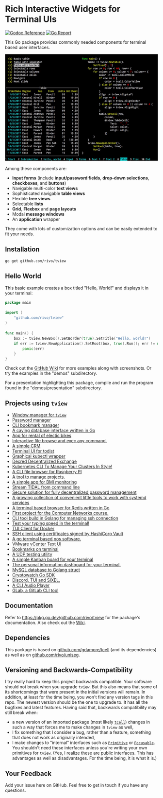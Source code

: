 # Rich Interactive Widgets for Terminal UIs

[![Godoc Reference](https://img.shields.io/badge/godoc-reference-blue.svg)](https://pkg.go.dev/github.com/rivo/tview)
[![Go Report](https://img.shields.io/badge/go%20report-A%2B-brightgreen.svg)](https://goreportcard.com/report/github.com/rivo/tview)

This Go package provides commonly needed components for terminal based user interfaces.

![Screenshot](tview.gif)

Among these components are:

- __Input forms__ (include __input/password fields__, __drop-down selections__, __checkboxes__, and __buttons__)
- Navigable multi-color __text views__
- Sophisticated navigable __table views__
- Flexible __tree views__
- Selectable __lists__
- __Grid__, __Flexbox__ and __page layouts__
- Modal __message windows__
- An __application__ wrapper

They come with lots of customization options and can be easily extended to fit your needs.

## Installation

```bash
go get github.com/rivo/tview
```

## Hello World

This basic example creates a box titled "Hello, World!" and displays it in your terminal:

```go
package main

import (
	"github.com/rivo/tview"
)

func main() {
	box := tview.NewBox().SetBorder(true).SetTitle("Hello, world!")
	if err := tview.NewApplication().SetRoot(box, true).Run(); err != nil {
		panic(err)
	}
}
```

Check out the [GitHub Wiki](https://github.com/rivo/tview/wiki) for more examples along with screenshots. Or try the examples in the "demos" subdirectory.

For a presentation highlighting this package, compile and run the program found in the "demos/presentation" subdirectory.

## Projects using `tview`

- [Window manager for `tview`](https://github.com/epiclabs-io/winman)
- [Password manager](https://github.com/7onetella/password)
- [CLI bookmark manager](https://github.com/Endi1/drawer)
- [A caving database interface written in Go](https://github.com/IdlePhysicist/cave-logger)
- [App for rental of electic bikes](https://github.com/MrDienns/bike-commerce)
- [Interactive file browse and exec any command.](https://github.com/bannzai/itree)
- [A simple CRM](https://github.com/broadcastle/crm)
- [Terminal UI for todist](https://github.com/cyberdummy/todoista)
- [Graphical kubectl wrapper](https://github.com/dcaiafa/kpick)
- [Decred Decentralized Exchange ](https://github.com/decred/dcrdex)
- [Kubernetes CLI To Manage Your Clusters In Style! ](https://github.com/derailed/k9s)
- [A CLI file browser for Raspberry PI](https://github.com/destinmoulton/pixi)
- [A tool to manage projects.](https://github.com/divramod/dp)
- [A simple app for BMI monitoring](https://github.com/erleene/go-bmi)
- [Stream TIDAL from command line](https://github.com/godsic/vibe)
- [Secure solution for fully decentralized password management](https://github.com/guillaumemichel/passtor/)
- [A growing collection of convenient little tools to work with systemd services](https://github.com/muesli/service-tools/)
- [A terminal based browser for Redis written in Go](https://github.com/nitishm/redis-terminal)
- [First project for the Computer Networks course.](https://github.com/pablogadhi/XMPPClient)
- [CLI tool build in Golang for managing ssh connection](https://github.com/patilsuraj767/connection-master)
- [Test your typing speed in the terminal!](https://github.com/shilangyu/typer-go)
- [TUI Client for Docker](https://github.com/skanehira/docui)
- [SSH client using certificates signed by HashiCorp Vault](https://github.com/stephane-martin/vssh)
- [A go terminal based pos software.](https://github.com/thebmw/y2kpos)
- [VMware vCenter Text UI](https://github.com/thebsdbox/vctui)
- [Bookmarks on terminal](https://github.com/tryffel/bookmarker)
- [A UDP testing utility](https://github.com/vaelen/udp-tester)
- [A simple Kanban board for your terminal](https://github.com/witchard/toukan)
- [The personal information dashboard for your terminal. ](https://github.com/wtfutil/wtf)
- [MySQL database to Golang struct](https://github.com/xxjwxc/gormt)
- [Cryptowatch Go SDK](https://github.com/y3sh/cw-sdk-go)
- [Discord, TUI and SIXEL.](https://gitlab.com/diamondburned/6cord)
- [A CLI Audio Player](https://www.github.com/dhulihan/grump)
- [GLab, a GitLab CLI tool](https://gitlab.com/profclems/glab)

## Documentation

Refer to https://pkg.go.dev/github.com/rivo/tview for the package's documentation. Also check out the [Wiki](https://github.com/rivo/tview/wiki).

## Dependencies

This package is based on [github.com/gdamore/tcell](https://github.com/gdamore/tcell) (and its dependencies) as well as on [github.com/rivo/uniseg](https://github.com/rivo/uniseg).

## Versioning and Backwards-Compatibility

I try really hard to keep this project backwards compatible. Your software should not break when you upgrade `tview`. But this also means that some of its shortcomings that were present in the initial versions will remain. In addition, at least for the time being, you won't find any version tags in this repo. The newest version should be the one to upgrade to. It has all the bugfixes and latest features. Having said that, backwards compatibility may still break when:

- a new version of an imported package (most likely [`tcell`](https://github.com/gdamore/tcell)) changes in such a way that forces me to make changes in `tview` as well,
- I fix something that I consider a bug, rather than a feature, something that does not work as originally intended,
- I make changes to "internal" interfaces such as [`Primitive`](https://pkg.go.dev/github.com/rivo/tview#Primitive) or [`Focusable`](https://pkg.go.dev/github.com/rivo/tview#Focusable). You shouldn't need these interfaces unless you're writing your own primitives for `tview`. (Yes, I realize these are public interfaces. This has advantages as well as disadvantages. For the time being, it is what it is.)

## Your Feedback

Add your issue here on GitHub. Feel free to get in touch if you have any questions.
